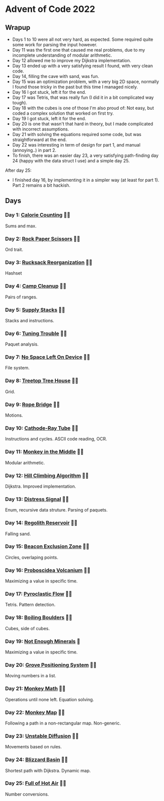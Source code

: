 # Advent of Code 2022

## Wrapup

- Days 1 to 10 were all not very hard, as expected. Some required quite some work for parsing the input however.
- Day 11 was the first one that caused me real problems, due to my incomplete understanding of modular arithmetic.
- Day 12 allowed me to improve my Dijkstra implementation.
- Day 13 ended up with a very satisfying result I found, with very clean code.
- Day 14, filling the cave with sand, was fun.
- Day 15 was an optimization problem, with a very big 2D space, normally I found those tricky in the past but this time I managed nicely.
- Day 16 I got stuck, left it for the end.
- Day 17 was Tetris, that was really fun (I did it in a bit complicated way tough).
- Day 18 with the cubes is one of those I'm also proud of: Not easy, but coded a complex solution that worked on first try.
- Day 19 I got stuck, left it for the end.
- Day 20 is one that wasn't that hard in theory, but I made complicated with incorrect assumptions.
- Day 21 with solving the equations required some code, but was straightforward at the end.
- Day 22 was interesting in term of design for part 1, and manual (annoying..) in part 2.
- To finish, there was an easier day 23, a very satisfying path-finding day 24 (happy with the data struct I use) and a simple day 25.

After day 25:

- I finished day 16, by implementing it in a simpler way (at least for part 1). Part 2 remains a bit hackish.

## Days

### Day 1: [Calorie Counting](day01/README.md) 🌟🌟

Sums and max.

### Day 2: [Rock Paper Scissors](day02/README.md) 🌟🌟

Ord trait.

### Day 3: [Rucksack Reorganization](day03/README.md) 🌟🌟

Hashset

### Day 4: [Camp Cleanup](day04/README.md) 🌟🌟

Pairs of ranges.

### Day 5: [Supply Stacks](day05/README.md) 🌟🌟

Stacks and instructions.

### Day 6: [Tuning Trouble](day06/README.md) 🌟🌟

Paquet analysis.

### Day 7: [No Space Left On Device](day07/README.md) 🌟🌟

File system.

### Day 8: [Treetop Tree House](day08/README.md) 🌟🌟

Grid.

### Day 9: [Rope Bridge](day09/README.md) 🌟🌟

Motions.

### Day 10: [Cathode-Ray Tube](day10/README.md) 🌟🌟

Instructions and cycles. ASCII code reading, OCR.

### Day 11: [Monkey in the Middle](day11/README.md) 🌟🌟

Modular arithmetic.

### Day 12: [Hill Climbing Algorithm](day12/README.md) 🌟🌟

Dijkstra. Improved implementation.

### Day 13: [Distress Signal](day13/README.md) 🌟🌟

Enum, recursive data struture. Parsing of paquets.

### Day 14: [Regolith Reservoir](day14/README.md) 🌟🌟

Falling sand.

### Day 15: [Beacon Exclusion Zone](day15/README.md) 🌟🌟

Circles, overlaping points.

### Day 16: [Proboscidea Volcanium](day16/README.md) 🌟🌟

Maximizing a value in specific time.

### Day 17: [Pyroclastic Flow](day17/README.md) 🌟🌟

Tetris. Pattern detection.

### Day 18: [Boiling Boulders](day18/README.md) 🌟🌟

Cubes, side of cubes.

### Day 19: [Not Enough Minerals](day19/README.md) 🌟

Maximizing a value in specific time.

### Day 20: [Grove Positioning System](day20/README.md) 🌟🌟

Moving numbers in a list.

### Day 21: [Monkey Math](day21/README.md) 🌟🌟

Operations until none left. Equation solving.

### Day 22: [Monkey Map](day22/README.md) 🌟🌟

Following a path in a non-rectangular map. Non-generic.

### Day 23: [Unstable Diffusion](day23/README.md) 🌟🌟

Movements based on rules.

### Day 24: [Blizzard Basin](day24/README.md) 🌟🌟

Shortest path with Dijkstra. Dynamic map.

### Day 25: [Full of Hot Air](day25/README.md) 🌟🌟

Number conversions.
